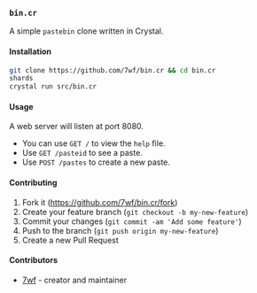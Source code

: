 ### `bin.cr`

A simple `pastebin` clone written in Crystal.

#### Installation

```sh
git clone https://github.com/7wf/bin.cr && cd bin.cr
shards
crystal run src/bin.cr
```

#### Usage

A web server will listen at port 8080.

- You can use `GET /` to view the `help` file.
- Use `GET /pasteid` to see a paste.
- Use `POST /pastes` to create a new paste.

#### Contributing

1. Fork it (<https://github.com/7wf/bin.cr/fork>)
2. Create your feature branch (`git checkout -b my-new-feature`)
3. Commit your changes (`git commit -am 'Add some feature'`)
4. Push to the branch (`git push origin my-new-feature`)
5. Create a new Pull Request

#### Contributors

- [7wf](https://github.com/7wf) - creator and maintainer